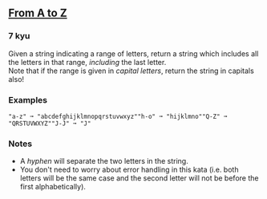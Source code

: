 <h2><a href=https://www.codewars.com/kata/6512b3775bf8500baea77663/train/javascript target="_blank">From A to Z</a></h2><h3>7 kyu</h3><p>Given a string indicating a range of letters, return a string which includes all the letters in that range, <em>including</em> the last letter.<br>Note that if the range is given in <em>capital letters</em>, return the string in capitals also!</p><h3 id="examples">Examples</h3><pre><code>"a-z" ➞ "abcdefghijklmnopqrstuvwxyz""h-o" ➞ "hijklmno""Q-Z" ➞ "QRSTUVWXYZ""J-J" ➞ "J"</code></pre><h3 id="notes">Notes</h3><ul><li>A <em>hyphen</em> will separate the two letters in the string.</li><li>You don't need to worry about error handling in this kata (i.e. both letters will be the same case and the second letter will not be before the first alphabetically).</li></ul>